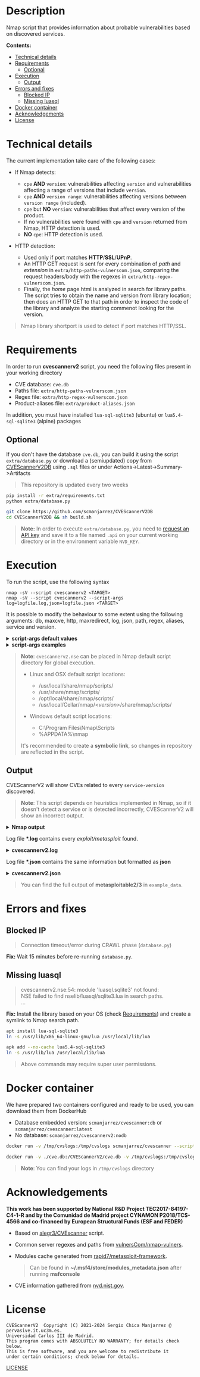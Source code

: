 # Description
Nmap script that provides information about probable vulnerabilities based on discovered services.

**Contents:**
  - [Technical details](#technical-details)
  - [Requirements](#requirements)
      - [Optional](#optional)
  - [Execution](#execution)
      - [Output](#output)
  - [Errors and fixes](#errors-and-fixes)
    - [Blocked IP](#blocked-ip)
    - [Missing luasql](#missing-luasql)
  - [Docker container](#docker-container)
  - [Acknowledgements](#acknowledgements)
  - [License](#license)


# Technical details
The current implementation take care of the following cases:

- If Nmap detects:
  - `cpe` **AND** `version`: vulnerabilities affecting `version` and
    vulnerabilities affecting a range of versions that include `version`.
  - `cpe` **AND** `version range`: vulnerabilities affecting versions
    between `version range` (included).
  - `cpe` but **NO** `version`: vulnerabilities that affect
    every version of the product.
  - If no vulnerabilities were found with `cpe` and `version`
    returned from Nmap, HTTP detection is used.
  - **NO** `cpe`: HTTP detection is used.

- HTTP detection:
  - Used only if port matches **HTTP**/**SSL**/**UPnP**.
  - An HTTP GET request is sent for every combination of _path_
    and _extension_ in `extra/http-paths-vulnerscom.json`, comparing
    the request headers/body with the regexes in
    `extra/http-regex-vulnerscom.json`.
  - Finally, the _home_ page html is analyzed in search for library paths.
    The script tries to obtain the name and version from library location;
    then does an HTTP GET to that path in order to inspect the code
    of the library and analyze the starting commenot looking for the version.

> Nmap library shortport is used to detect if port matches HTTP/SSL.

# Requirements
In order to run **cvescannerv2** script, you need the following files present
in your working directory
- CVE database: `cve.db`
- Paths file: `extra/http-paths-vulnerscom.json`
- Regex file: `extra/http-regex-vulnerscom.json`
- Product-aliases file: `extra/product-aliases.json`

In addition, you must have installed `lua-sql-sqlite3` (ubuntu)
or `lua5.4-sql-sqlite3` (alpine) packages

## Optional
If you don't have the database `cve.db`, you can build it
using the script `extra/database.py` or download a (semiupdated) copy
from [CVEScannerV2DB](https://github.com/scmanjarrez/CVEScannerV2DB) using `.sql` files
or under Actions->Latest->Summary->Artifacts

> This repository is updated every two weeks

```bash
pip install -r extra/requirements.txt
python extra/database.py
```

```bash
git clone https://github.com/scmanjarrez/CVEScannerV2DB
cd CVEScannerV2DB && sh build.sh
```

> **Note:** In order to execute `extra/database.py`, you need to
> [request an API key](https://nvd.nist.gov/developers/request-an-api-key)
> and save it to a file named `.api` on your current working directory
> or in the environment variable `NVD_KEY`.

# Execution
To run the script, use the following syntax
```
nmap -sV --script cvescannerv2 <TARGET>
nmap -sV --script cvescannerv2 --script-args log=logfile.log,json=logfile.json <TARGET>
```

It is possible to modify the behaviour to some extent using the
following arguments: db, maxcve, http, maxredirect, log, json,
path, regex, aliases, service and version.
<details>
    <summary><b>script-args default values</b></summary>

    db: cve.db
    maxcve: 10
    http: 1
    maxredirect: 1
    log: cvescannerv2.log
    json: cvescannerv2.json
    path: extra/http-paths-vulnerscom.json
    regex: extra/http-regex-vulnerscom.json
    aliases: extra/product-aliases.json
    service: all
    version: all
</details>

<details>
    <summary><b>script-args examples</b></summary>

    nmap -sV --script cvescannerv2 --script-args db=cve.db <TARGET>
    nmap -sV --script cvescannerv2 --script-args maxcve=5 <TARGET>

    # Change reports path
    nmap -sV --script cvescannerv2 --script-args log=scan2023.log,json=scan2023.json <TARGET>

    # Only scan certain service/version
    nmap -sV --script cvescannerv2 --script-args service=http_server,version=2.4.57 <TARGET>

    # Disable HTTP detection
    nmap -sV --script cvescannerv2 --script-args http=0 <TARGET>
</details>

> **Note**: `cvescannerv2.nse` can be placed in Nmap default script directory
> for global execution.
>
> - Linux and OSX default script locations:
>   - /usr/local/share/nmap/scripts/
>   - /usr/share/nmap/scripts/
>   - /opt/local/share/nmap/scripts/
>   - /usr/local/Cellar/nmap/<i>&lt;version&gt;</i>/share/nmap/scripts/
>
> - Windows default script locations:
>   - C:\Program Files\Nmap\Scripts
>   - %APPDATA%\nmap
>
> It's recommended to create a **symbolic link**, so changes in repository are reflected
> in the script.

## Output
CVEScannerV2 will show CVEs related to every `service-version` discovered.
> **Note**: This script depends on heuristics implemented in Nmap, so if it doesn't
> detect a service or is detected incorrectly, CVEScannerV2 will show an incorrect output.

<details>
    <summary><b>Nmap output</b></summary>

    PORT      STATE    SERVICE        VERSION
    22/tcp    open  ssh                  OpenSSH 7.1 (protocol 2.0)
    | cvescannerv2:
    |   product: openssh
    |   version: 4.7
    |   vupdate: p1
    |   cves: 38
    |   	CVE ID              	CVSSv2	CVSSv3	ExploitDB 	Metasploit
    |   	CVE-2016-1908       	7.5  	9.8  	No        	No
    |   	CVE-2023-38408      	nil  	9.8  	No        	No
    |       ...
    |   	CVE-2016-6515       	7.8  	7.5  	Yes       	No
    |_
    ...
    ...
    3306/tcp  open  mysql                MySQL 5.5.20-log
    | cvescannerv2:
    |   product: mysql
    |   version: 5.0.51
    |   vupdate: a
    |   cves: 212
    |   	CVE ID              	CVSSv2	CVSSv3	ExploitDB 	Metasploit
    |   	CVE-2009-2446       	8.5  	-    	No        	No
    |       ...
    |   	CVE-2009-4484       	7.5  	-    	No        	Yes
    |   	CVE-2008-0226       	7.5  	-    	No        	Yes
    |_
    ...
    ...
</details>

Log file **\*.log** contains every _exploit/metasploit_ found.

<details>
    <summary><b>cvescannerv2.log</b></summary>

    ## 2023-08-26T14:38:30+00:00

    [*] host: 192.168.69.129
    [*] port: 22
    [+] protocol: tcp
    [+] service: ssh
    [+] cpe: cpe:/a:openbsd:openssh:4.7p1
    [+] product: openssh
    [+] version: 4.7
    [+] vupdate: p1
    [+] cves: 38
    [-] 	id: CVE-2016-1908     	cvss_v2: 7.5  	cvss_v3: 9.8
    [-] 	id: CVE-2023-38408    	cvss_v2: nil  	cvss_v3: 9.8
    ...
    [-] 	id: CVE-2016-6515     	cvss_v2: 7.8  	cvss_v3: 7.5
    [!] 		ExploitDB:
    [#] 			name: nil
    [#] 			id: 40888
    [#] 			url: https://www.exploit-db.com/exploits/40888
    [-] 	id: CVE-2010-4478     	cvss_v2: 7.5  	cvss_v3: -
    ...
    -------------------------------------------------
    [*] host: 192.168.69.129
    [*] port: 3306
    [+] protocol: tcp
    [+] service: mysql
    [+] cpe: cpe:/a:mysql:mysql:5.0.51a-3ubuntu5
    [+] product: mysql
    [+] version: 5.0.51
    [+] vupdate: a
    [+] cves: 212
    [-] 	id: CVE-2009-2446     	cvss_v2: 8.5  	cvss_v3: -
    ...
    [-] 	id: CVE-2009-4484     	cvss_v2: 7.5  	cvss_v3: -
    [!] 		Metasploit:
    [#] 			name: exploit/linux/mysql/mysql_yassl_getname
    [-] 	id: CVE-2008-0226     	cvss_v2: 7.5  	cvss_v3: -
    [!] 		Metasploit:
    [#] 			name: exploit/linux/mysql/mysql_yassl_hello
    [#] 			name: exploit/windows/mysql/mysql_yassl_hello
    ...
</details>

Log file **\*.json** contains the same information but formatted as **json**

<details>
    <summary><b>cvescannerv2.json</b></summary>

    {
      "192.168.69.129": {
        "ports": {
          "22/tcp": {
            "services": [
              {
                "vupdate": "p1",
                "vulnerabilities": {
                  "total": 38,
                  "info": "scan",
                  "cves": {
                    "CVE-2014-1692": {
                      "cvssv2": 7.5,
                      "cvssv3": "-"
                    },
                    ...
                    "CVE-2016-6210": {
                      "cvssv3": 5.9,
                      "exploitdb": [
                        {
                          "id": 40113,
                          "url": "https://www.exploit-db.com/exploits/40113"
                        },
                        {
                          "id": 40136,
                          "url": "https://www.exploit-db.com/exploits/40136"
                        }
                      ],
                      "metasploit": [
                        {
                          "name": "auxiliary/scanner/ssh/ssh_enumusers"
                        }
                      ],
                      "cvssv2": 4.3
                    },
                  }
                  ...
                },
                "cpe": "cpe:/a:openbsd:openssh:4.7p1",
                "name": "ssh",
                "version": "4.7",
                "product": "openssh"
              }
            ]
          },
          ...
        "timestamp": "2023-08-26T14:38:30+00:00"
      }
    }
</details>

> You can find the full output of **metasploitable2/3** in `example_data`.

# Errors and fixes
## Blocked IP
> Connection timeout/error during CRAWL phase (`database.py`)

**Fix:** Wait 15 minutes before re-running `database.py`.

## Missing luasql
> cvescannerv2.nse:54: module 'luasql.sqlite3' not found:<br>
> NSE failed to find nselib/luasql/sqlite3.lua in search paths.<br>
> ...

**Fix:** Install the library based on your OS (check [Requirements](#requirements))
and create a symlink to Nmap search path.
```bash
apt install lua-sql-sqlite3
ln -s /usr/lib/x86_64-linux-gnu/lua /usr/local/lib/lua
```

```bash
apk add --no-cache lua5.4-sql-sqlite3
ln -s /usr/lib/lua /usr/local/lib/lua
```
> Above commands may require super user permissions.

# Docker container
We have prepared two containers configured and ready to be used, you can download them
from DockerHub
- Database embedded version: `scmanjarrez/cvescanner:db` or `scmanjarrez/cvescanner:latest`
- No database: `scmanjarrez/cvescannerv2:nodb`

```bash
docker run -v /tmp/cvslogs:/tmp/cvslogs scmanjarrez/cvescanner --script-args log=/tmp/cvslogs/scan.log,json=/tmp/cvslogs/scan.json <TARGET>

docker run -v ./cve.db:/CVEScannerV2/cve.db -v /tmp/cvslogs:/tmp/cvslogs scmanjarrez/cvescanner:nodb --script-args log=/tmp/cvslogs/cvescannerv2.log,json=/tmp/cvslogs/cvescannerv2.json <TARGET>
```

> **Note**: You can find your logs in `/tmp/cvslogs` directory

# Acknowledgements
**This work has been supported by National R&D Project TEC2017-84197-C4-1-R and by
the Comunidad de Madrid project CYNAMON P2018/TCS-4566 and co-financed by European
Structural Funds (ESF and FEDER)**

- Based on [alegr3/CVEscanner](https://github.com/alegr3/CVEscanner) script.

- Common server regexes and paths from [vulnersCom/nmap-vulners](https://github.com/vulnersCom/nmap-vulners).

- Modules cache generated from [rapid7/metasploit-framework](https://github.com/rapid7/metasploit-framework).
  > Can be found in **~/.msf4/store/modules_metadata.json** after running **msfconsole**

- CVE information gathered from [nvd.nist.gov](https://nvd.nist.gov).

# License
    CVEScannerV2  Copyright (C) 2021-2024 Sergio Chica Manjarrez @ pervasive.it.uc3m.es.
    Universidad Carlos III de Madrid.
    This program comes with ABSOLUTELY NO WARRANTY; for details check below.
    This is free software, and you are welcome to redistribute it
    under certain conditions; check below for details.

[LICENSE](LICENSE)
